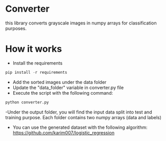 # Converter
this library converts grayscale images in numpy arrays for classification purposes.

# How it works
- Install the requirements
```python
pip install -r requirements
```
- Add the sorted images under the data folder
- Update the "data_folder" variable in converter.py file
- Execute the script with the following command:
```python
python converter.py
```
-Under the output folder, you will find the input data split into test and training purpose. Each folder contains two numpy arrays (data and labels)
- You can use the generated dataset with the following algorithm: https://github.com/karim007/logistic_regression

